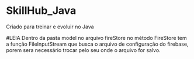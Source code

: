 # SkillHub_Java
Criado para treinar e evoluir no Java

#LEIA
Dentro da pasta model no arquivo fireStore no método FireStore tem a função FileInputStream que busca o arquivo de configuração do firebase, porem sera necessário trocar pelo seu onde o arquivo for salvo.
